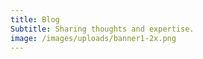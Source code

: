 ```yaml
---
title: Blog
Subtitle: Sharing thoughts and expertise.
image: /images/uploads/banner1-2x.png
---
```

